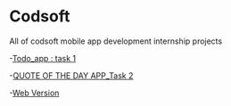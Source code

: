 # Codsoft
All of codsoft mobile app development internship projects

-[Todo_app : task 1](https://github.com/Shery-1508/Codsoft/tree/main/todo_app%20task%201)

-[QUOTE OF THE DAY APP_Task 2](https://github.com/Shery-1508/Codsoft/tree/main/QUOTE%20OF%20THE%20DAY%20APP_Task%202)

-[Web Version](https://shery-1508.github.io/Codsoft/#/)

